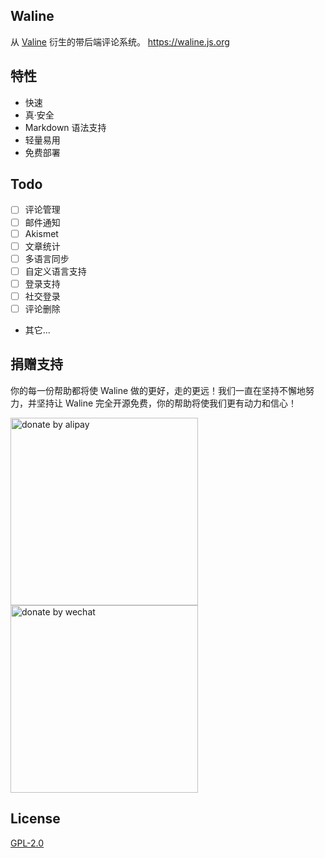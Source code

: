 ## Waline

从 [Valine](https://valine.js.og) 衍生的带后端评论系统。 https://waline.js.org

## 特性

- 快速
- 真·安全
- Markdown 语法支持
- 轻量易用
- 免费部署

## Todo 

- [ ] 评论管理
- [ ] 邮件通知
- [ ] Akismet 
- [ ] 文章统计
- [ ] 多语言同步
- [ ] 自定义语言支持
- [ ] 登录支持
- [ ] 社交登录
- [ ] 评论删除
- 其它...

## 捐赠支持

你的每一份帮助都将使 Waline 做的更好，走的更远！我们一直在坚持不懈地努力，并坚持让 Waline 完全开源免费，你的帮助将使我们更有动力和信心！

<div class="donate-qrcode">
<img width="300" src="https://p5.ssl.qhimg.com/t013f422b5b319becbb.png" alt="donate by alipay" /> <img width="300" src="https://p4.ssl.qhimg.com/t0142965a40989b8d7a.png" alt="donate by wechat" />
</div>

## License
[GPL-2.0](https://github.com/lizheming/Waline/blob/master/LICENSE)